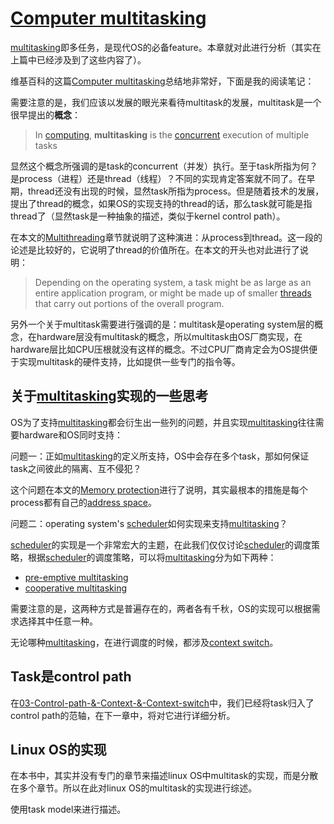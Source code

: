 # [Computer multitasking](https://en.wikipedia.org/wiki/Computer_multitasking)

[multitasking](https://en.wikipedia.org/wiki/Computer_multitasking)即多任务，是现代OS的必备feature。本章就对此进行分析（其实在上篇中已经涉及到了这些内容了）。

维基百科的这篇[Computer multitasking](https://en.wikipedia.org/wiki/Computer_multitasking)总结地非常好，下面是我的阅读笔记：

需要注意的是，我们应该以发展的眼光来看待multitask的发展，multitask是一个很早提出的**概念**：

> In [computing](https://en.wikipedia.org/wiki/Computing), **multitasking** is the [concurrent](https://en.wikipedia.org/wiki/Concurrent_computing) execution of multiple tasks

显然这个概念所强调的是task的concurrent（并发）执行。至于task所指为何？是process（进程）还是thread（线程）？不同的实现肯定答案就不同了。在早期，thread还没有出现的时候，显然task所指为process。但是随着技术的发展，提出了thread的概念，如果OS的实现支持的thread的话，那么task就可能是指thread了（显然task是一种抽象的描述，类似于kernel control path）。

在本文的[Multithreading](https://en.wikipedia.org/wiki/Computer_multitasking#Multithreading)章节就说明了这种演进：从process到thread。这一段的论述是比较好的，它说明了thread的价值所在。在本文的开头也对此进行了说明：

> Depending on the operating system, a task might be as large as an entire application program, or might be made up of smaller [threads](https://en.wikipedia.org/wiki/Thread_(computing)) that carry out portions of the overall program.



另外一个关于multitask需要进行强调的是：multitask是operating system层的概念，在hardware层没有multitask的概念，所以multitask由OS厂商实现，在hardware层比如CPU压根就没有这样的概念。不过CPU厂商肯定会为OS提供便于实现multitask的硬件支持，比如提供一些专门的指令等。

## 关于[multitasking](https://en.wikipedia.org/wiki/Computer_multitasking)实现的一些思考



OS为了支持[multitasking](https://en.wikipedia.org/wiki/Computer_multitasking)都会衍生出一些列的问题，并且实现[multitasking](https://en.wikipedia.org/wiki/Computer_multitasking)往往需要hardware和OS同时支持：

问题一：正如[multitasking](https://en.wikipedia.org/wiki/Computer_multitasking)的定义所支持，OS中会存在多个task，那如何保证task之间彼此的隔离、互不侵犯？

这个问题在本文的[Memory protection](https://en.wikipedia.org/wiki/Computer_multitasking#Memory_protection)进行了说明，其实最根本的措施是每个process都有自己的[address space](https://en.wikipedia.org/wiki/Virtual_address_space)。



问题二：operating system's [scheduler](https://en.wikipedia.org/wiki/Scheduling_(computing))如何实现来支持[multitasking](https://en.wikipedia.org/wiki/Computer_multitasking)？

[scheduler](https://en.wikipedia.org/wiki/Scheduling_(computing))的实现是一个非常宏大的主题，在此我们仅仅讨论[scheduler](https://en.wikipedia.org/wiki/Scheduling_(computing))的调度策略，根据[scheduler](https://en.wikipedia.org/wiki/Scheduling_(computing))的调度策略，可以将[multitasking](https://en.wikipedia.org/wiki/Computer_multitasking)分为如下两种：

- [pre-emptive multitasking](https://en.wikipedia.org/wiki/Pre-emptive_multitasking)
- [cooperative multitasking](https://en.wikipedia.org/wiki/Cooperative_multitasking)

需要注意的是，这两种方式是普遍存在的，两者各有千秋，OS的实现可以根据需求选择其中任意一种。

无论哪种[multitasking](https://en.wikipedia.org/wiki/Computer_multitasking)，在进行调度的时候，都涉及[context switch](https://en.wikipedia.org/wiki/Context_switch)。



## Task是control path

在[03-Control-path-&-Context-&-Context-switch](03-Control-path-&-Context-&-Context-switch.md)中，我们已经将task归入了control path的范轴，在下一章中，将对它进行详细分析。



## Linux OS的实现

在本书中，其实并没有专门的章节来描述linux OS中multitask的实现，而是分散在多个章节。所以在此对linux OS的multitask的实现进行综述。

使用task model来进行描述。

